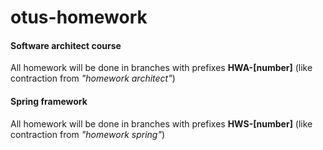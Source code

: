 # otus-homework
#### Software architect course
All homework will be done in branches with prefixes **HWA-[number]** (like contraction from *"homework architect"*)

#### Spring framework
All homework will be done in branches with prefixes **HWS-[number]** (like contraction from *"homework spring"*)


